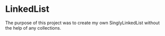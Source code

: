 # LinkedList
The purpose of this project was to create my own SinglyLinkedList without the help of any collections.
